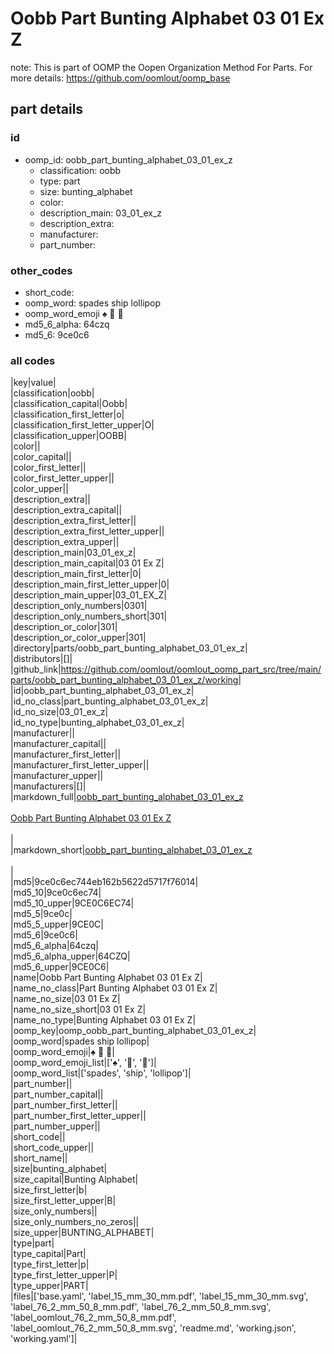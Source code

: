 # Oobb Part Bunting Alphabet 03 01 Ex Z  

note: This is part of OOMP the Oopen Organization Method For Parts. For more details: https://github.com/oomlout/oomp_base

##  part details





### id
* oomp_id: oobb_part_bunting_alphabet_03_01_ex_z
  * classification: oobb
  * type: part
  * size: bunting_alphabet
  * color: 
  * description_main: 03_01_ex_z
  * description_extra: 
  * manufacturer: 
  * part_number: 

### other_codes
* short_code: 
* oomp_word: spades ship lollipop
* oomp_word_emoji :spades: :ship: :lollipop:
* md5_6_alpha: 64czq
* md5_6: 9ce0c6

### all codes 
|key|value|  
|classification|oobb|  
|classification_capital|Oobb|  
|classification_first_letter|o|  
|classification_first_letter_upper|O|  
|classification_upper|OOBB|  
|color||  
|color_capital||  
|color_first_letter||  
|color_first_letter_upper||  
|color_upper||  
|description_extra||  
|description_extra_capital||  
|description_extra_first_letter||  
|description_extra_first_letter_upper||  
|description_extra_upper||  
|description_main|03_01_ex_z|  
|description_main_capital|03 01 Ex Z|  
|description_main_first_letter|0|  
|description_main_first_letter_upper|0|  
|description_main_upper|03_01_EX_Z|  
|description_only_numbers|0301|  
|description_only_numbers_short|301|  
|description_or_color|301|  
|description_or_color_upper|301|  
|directory|parts/oobb_part_bunting_alphabet_03_01_ex_z|  
|distributors|[]|  
|github_link|https://github.com/oomlout/oomlout_oomp_part_src/tree/main/parts/oobb_part_bunting_alphabet_03_01_ex_z/working|  
|id|oobb_part_bunting_alphabet_03_01_ex_z|  
|id_no_class|part_bunting_alphabet_03_01_ex_z|  
|id_no_size|03_01_ex_z|  
|id_no_type|bunting_alphabet_03_01_ex_z|  
|manufacturer||  
|manufacturer_capital||  
|manufacturer_first_letter||  
|manufacturer_first_letter_upper||  
|manufacturer_upper||  
|manufacturers|[]|  
|markdown_full|[oobb_part_bunting_alphabet_03_01_ex_z](https://github.com/oomlout/oomlout_oomp_part_src/tree/main/parts/oobb_part_bunting_alphabet_03_01_ex_z/working)<br>[](https://github.com/oomlout/oomlout_oomp_part_src/tree/main/parts/oobb_part_bunting_alphabet_03_01_ex_z/working)<br>[Oobb Part Bunting Alphabet 03 01 Ex Z](https://github.com/oomlout/oomlout_oomp_part_src/tree/main/parts/oobb_part_bunting_alphabet_03_01_ex_z/working)<br><br>|  
|markdown_short|[oobb_part_bunting_alphabet_03_01_ex_z](https://github.com/oomlout/oomlout_oomp_part_src/tree/main/parts/oobb_part_bunting_alphabet_03_01_ex_z/working)<br><br>|  
|md5|9ce0c6ec744eb162b5622d5717f76014|  
|md5_10|9ce0c6ec74|  
|md5_10_upper|9CE0C6EC74|  
|md5_5|9ce0c|  
|md5_5_upper|9CE0C|  
|md5_6|9ce0c6|  
|md5_6_alpha|64czq|  
|md5_6_alpha_upper|64CZQ|  
|md5_6_upper|9CE0C6|  
|name|Oobb Part Bunting Alphabet 03 01 Ex Z|  
|name_no_class|Part Bunting Alphabet 03 01 Ex Z|  
|name_no_size|03 01 Ex Z|  
|name_no_size_short|03 01 Ex Z|  
|name_no_type|Bunting Alphabet 03 01 Ex Z|  
|oomp_key|oomp_oobb_part_bunting_alphabet_03_01_ex_z|  
|oomp_word|spades ship lollipop|  
|oomp_word_emoji|:spades: :ship: :lollipop:|  
|oomp_word_emoji_list|[':spades:', ':ship:', ':lollipop:']|  
|oomp_word_list|['spades', 'ship', 'lollipop']|  
|part_number||  
|part_number_capital||  
|part_number_first_letter||  
|part_number_first_letter_upper||  
|part_number_upper||  
|short_code||  
|short_code_upper||  
|short_name||  
|size|bunting_alphabet|  
|size_capital|Bunting Alphabet|  
|size_first_letter|b|  
|size_first_letter_upper|B|  
|size_only_numbers||  
|size_only_numbers_no_zeros||  
|size_upper|BUNTING_ALPHABET|  
|type|part|  
|type_capital|Part|  
|type_first_letter|p|  
|type_first_letter_upper|P|  
|type_upper|PART|  
|files|['base.yaml', 'label_15_mm_30_mm.pdf', 'label_15_mm_30_mm.svg', 'label_76_2_mm_50_8_mm.pdf', 'label_76_2_mm_50_8_mm.svg', 'label_oomlout_76_2_mm_50_8_mm.pdf', 'label_oomlout_76_2_mm_50_8_mm.svg', 'readme.md', 'working.json', 'working.yaml']|  
